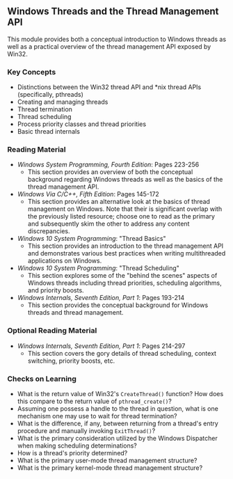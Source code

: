 ## Windows Threads and the Thread Management API

This module provides both a conceptual introduction to Windows threads as well as a practical overview of the thread management API exposed by Win32.

### Key Concepts

- Distinctions between the Win32 thread API and *nix thread APIs (specifically, pthreads)
- Creating and managing threads
- Thread termination
- Thread scheduling
- Process priority classes and thread priorities
- Basic thread internals

### Reading Material

- _Windows System Programming, Fourth Edition_: Pages 223-256
    - This section provides an overview of both the conceptual background regarding Windows threads as well as the basics of the thread management API.
- _Windows Via C/C++, Fifth Edition_: Pages 145-172
    - This section provides an alternative look at the basics of thread management on Windows. Note that their is significant overlap with the previously listed resource; choose one to read as the primary and subsequently skim the other to address any content discrepancies.
- _Windows 10 System Programming_: "Thread Basics"
    - This section provides an introduction to the thread management API and demonstrates various best practices when writing multithreaded applications on Windows.
- _Windows 10 System Programming_: "Thread Scheduling"
    - This section explores some of the "behind the scenes" aspects of Windows threads including thread priorities, scheduling algorithms, and priority boosts. 
- _Windows Internals, Seventh Edition, Part 1_: Pages 193-214
    - This section provides the conceptual background for Windows threads and thread management.

### Optional Reading Material

- _Windows Internals, Seventh Edition, Part 1_: Pages 214-297
    - This section covers the gory details of thread scheduling, context switching, priority boosts, etc.

### Checks on Learning

- What is the return value of Win32's `CreateThread()` function? How does this compare to the return value of `pthread_create()`?
- Assuming one possess a handle to the thread in question, what is one mechanism one may use to wait for thread termination?
- What is the difference, if any, between returning from a thread's entry procedure and manually invoking `ExitThread()`?
- What is the primary consideration utilized by the Windows Dispatcher when making scheduling determinations?
- How is a thread's priority determined?
- What is the primary user-mode thread management structure?
- What is the primary kernel-mode thread management structure?
